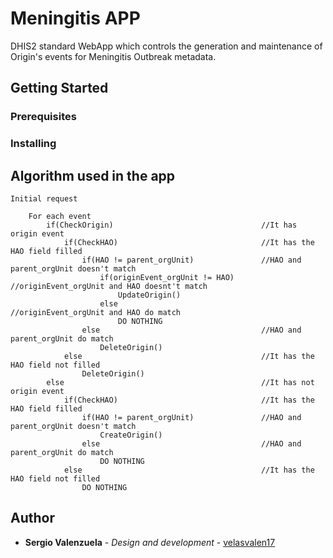 # Meningitis APP

DHIS2 standard WebApp which controls the generation and maintenance of Origin's events for Meningitis Outbreak metadata.

## Getting Started

### Prerequisites

### Installing

## Algorithm used in the app

	Initial request

		For each event
			if(CheckOrigin)									//It has origin event
				if(CheckHAO)								//It has the HAO field filled
					if(HAO != parent_orgUnit)				//HAO and parent_orgUnit doesn't match
						if(originEvent_orgUnit != HAO)		//originEvent_orgUnit and HAO doesnt't match
							UpdateOrigin()
						else								//originEvent_orgUnit and HAO do match
							DO NOTHING
					else									//HAO and parent_orgUnit do match
						DeleteOrigin()
				else										//It has the HAO field not filled
					DeleteOrigin()
			else 											//It has not origin event
				if(CheckHAO)  								//It has the HAO field filled
					if(HAO != parent_orgUnit) 				//HAO and parent_orgUnit doesn't match
						CreateOrigin()
					else 									//HAO and parent_orgUnit do match
						DO NOTHING
				else										//It has the HAO field not filled
					DO NOTHING

## Author

* **Sergio Valenzuela** - *Design and development* - [velasvalen17](https://github.com/velasvalen17)


